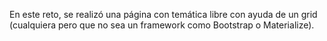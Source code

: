 En este reto, se realizó una página con temática libre con ayuda de un grid (cualquiera pero que no sea un framework como Bootstrap o Materialize).
